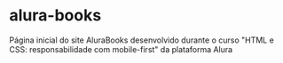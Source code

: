# alura-books
Página inicial do site AluraBooks desenvolvido durante o curso "HTML e CSS: responsabilidade com mobile-first" da plataforma Alura
